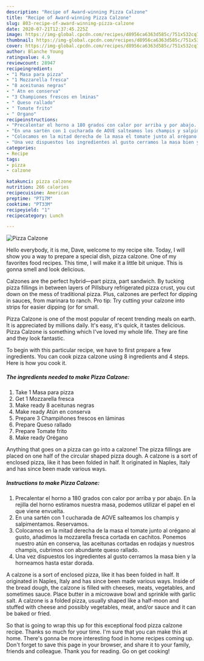 ```yaml
---
description: "Recipe of Award-winning Pizza Calzone"
title: "Recipe of Award-winning Pizza Calzone"
slug: 803-recipe-of-award-winning-pizza-calzone
date: 2020-07-21T12:37:45.225Z
image: https://img-global.cpcdn.com/recipes/d8956ca6363d585c/751x532cq70/pizza-calzone-foto-principal.jpg
thumbnail: https://img-global.cpcdn.com/recipes/d8956ca6363d585c/751x532cq70/pizza-calzone-foto-principal.jpg
cover: https://img-global.cpcdn.com/recipes/d8956ca6363d585c/751x532cq70/pizza-calzone-foto-principal.jpg
author: Blanche Young
ratingvalue: 4.9
reviewcount: 28947
recipeingredient:
- "1 Masa para pizza"
- "1 Mozzarella fresca"
- "8 aceitunas negras"
- " Atn en conserva"
- "3 Championes frescos en lminas"
- " Queso rallado"
- " Tomate frito"
- " Organo"
recipeinstructions:
- "Precalentar el horno a 180 grados con calor por arriba y por abajo. En la rejilla del horno estiramos nuestra masa, podemos utilizar el papel en el que viene envuelta."
- "En una sartén con 1 cucharada de AOVE salteamos los champis y salpimentamos. Reservamos."
- "Colocamos en la mitad derecha de la masa el tomate junto al orégano al gusto, añadimos la mozzarella fresca cortada en cachitos. Ponemos nuestro atún en conserva, las aceitunas cortadas en rodajas y nuestros champis, cubrimos con abundante queso rallado."
- "Una vez dispuestos los ingredientes al gusto cerramos la masa bien y la horneamos hasta estar dorada."
categories:
- Recipe
tags:
- pizza
- calzone

katakunci: pizza calzone 
nutrition: 266 calories
recipecuisine: American
preptime: "PT17M"
cooktime: "PT33M"
recipeyield: "1"
recipecategory: Lunch

---
```



![Pizza Calzone](https://img-global.cpcdn.com/recipes/d8956ca6363d585c/751x532cq70/pizza-calzone-foto-principal.jpg)

Hello everybody, it is me, Dave, welcome to my recipe site. Today, I will show you a way to prepare a special dish, pizza calzone. One of my favorites food recipes. This time, I will make it a little bit unique. This is gonna smell and look delicious.

Calzones are the perfect hybrid—part pizza, part sandwich. By tucking pizza fillings in between layers of Pillsbury refrigerated pizza crust, you cut down on the mess of traditional pizza. Plus, calzones are perfect for dipping in sauces, from marinara to ranch. Pro tip: Try cutting your calzone into strips for easier dipping (or for small.

Pizza Calzone is one of the most popular of recent trending meals on earth. It is appreciated by millions daily. It's easy, it's quick, it tastes delicious. Pizza Calzone is something which I've loved my whole life. They are fine and they look fantastic.


To begin with this particular recipe, we have to first prepare a few ingredients. You can cook pizza calzone using 8 ingredients and 4 steps. Here is how you cook it.

<!--inarticleads1-->

##### The ingredients needed to make Pizza Calzone:

1. Take 1 Masa para pizza
1. Get 1 Mozzarella fresca
1. Make ready 8 aceitunas negras
1. Make ready  Atún en conserva
1. Prepare 3 Champiñones frescos en láminas
1. Prepare  Queso rallado
1. Prepare  Tomate frito
1. Make ready  Orégano


Anything that goes on a pizza can go into a calzone! The pizza fillings are placed on one half of the circular shaped pizza dough. A calzone is a sort of enclosed pizza, like it has been folded in half. It originated in Naples, Italy and has since been made various ways. 

<!--inarticleads2-->

##### Instructions to make Pizza Calzone:

1. Precalentar el horno a 180 grados con calor por arriba y por abajo. En la rejilla del horno estiramos nuestra masa, podemos utilizar el papel en el que viene envuelta.
1. En una sartén con 1 cucharada de AOVE salteamos los champis y salpimentamos. Reservamos.
1. Colocamos en la mitad derecha de la masa el tomate junto al orégano al gusto, añadimos la mozzarella fresca cortada en cachitos. Ponemos nuestro atún en conserva, las aceitunas cortadas en rodajas y nuestros champis, cubrimos con abundante queso rallado.
1. Una vez dispuestos los ingredientes al gusto cerramos la masa bien y la horneamos hasta estar dorada.


A calzone is a sort of enclosed pizza, like it has been folded in half. It originated in Naples, Italy and has since been made various ways. Inside of the bread dough, the calzone is filled with cheeses, meats, vegetables, and sometimes sauce. Place butter in a microwave bowl and sprinkle with garlic salt. A calzone is a folded pizza, usually shaped like a half-moon and stuffed with cheese and possibly vegetables, meat, and/or sauce and it can be baked or fried. 

So that is going to wrap this up for this exceptional food pizza calzone recipe. Thanks so much for your time. I'm sure that you can make this at home. There's gonna be more interesting food in home recipes coming up. Don't forget to save this page in your browser, and share it to your family, friends and colleague. Thank you for reading. Go on get cooking!
